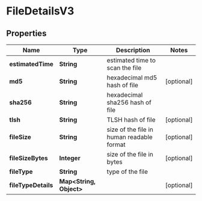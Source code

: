 

# FileDetailsV3


## Properties

| Name | Type | Description | Notes |
|------------ | ------------- | ------------- | -------------|
|**estimatedTime** | **String** | estimated time to scan the file |  |
|**md5** | **String** | hexadecimal md5 hash of file |  [optional] |
|**sha256** | **String** | hexadecimal sha256 hash of file |  |
|**tlsh** | **String** | TLSH hash of file |  [optional] |
|**fileSize** | **String** | size of the file in human readable format |  [optional] |
|**fileSizeBytes** | **Integer** | size of the file in bytes |  [optional] |
|**fileType** | **String** | type of the file |  |
|**fileTypeDetails** | **Map&lt;String, Object&gt;** |  |  [optional] |



